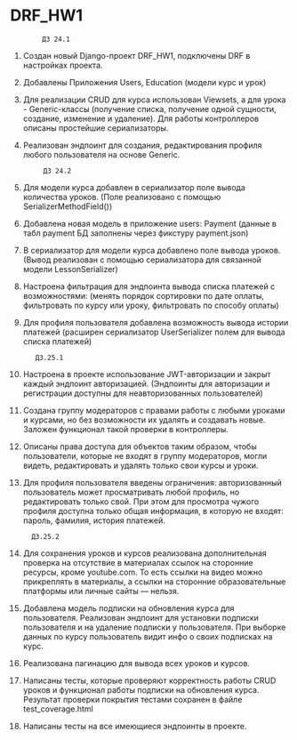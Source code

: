 # DRF_HW1

            ДЗ 24.1
1. Создан новый Django-проект DRF_HW1, подключены DRF в настройках проекта.
2. Добавлены Приложения Users, Education (модели курс и урок)
3. Для реализации CRUD для курса использован Viewsets, а для урока - Generic-классы
(получение списка, получение одной сущности, создание, изменение и удаление).
Для работы контроллеров описаны простейшие сериализаторы.
4. Реализован эндпоинт для создания, редактирования профиля любого пользователя на основе Generic.

            ДЗ 24.2
1. Для модели курса добавлен в сериализатор поле вывода количества уроков.
   (Поле реализовано с помощью SerializerMethodField())
2. Добавлена новая модель в приложение users: Payment
   (данные в табл payment БД заполнены через фикстуру payment.json)
3. В сериализатор для модели курса добавлено поле вывода уроков.
   (Вывод реализован с помощью сериализатора для связанной модели LessonSerializer)
4. Настроена фильтрация для эндпоинта вывода списка платежей с возможностями:
   (менять порядок сортировки по дате оплаты,
   фильтровать по курсу или уроку,
   фильтровать по способу оплаты)
5. Для профиля пользователя добавлена возможность вывода истории платежей
   (расширен сериализатор UserSerializer полем для вывода списка платежей)

          ДЗ.25.1
1. Настроена в проекте использование JWT-авторизации и закрыт каждый эндпоинт авторизацией.
   (Эндпоинты для авторизации и регистрации доступны для неавторизованных пользователей)
2. Создана группу модераторов с правами работы с любыми уроками и курсами, 
но без возможности их удалять и создавать новые. Заложен функционал такой проверки в контроллеры.
3. Описаны права доступа для объектов таким образом, чтобы пользователи, которые не входят в группу модераторов, 
могли видеть, редактировать и удалять только свои курсы и уроки.
4. Для профиля пользователя введены ограничения: авторизованный пользователь может просматривать любой профиль, 
но редактировать только свой. При этом для просмотра чужого профиля доступна только общая информация, 
в которую не входят: пароль, фамилия, история платежей.

         ДЗ.25.2
1. Для сохранения уроков и курсов реализована дополнительная проверка на отсутствие в материалах 
ссылок на сторонние ресурсы, кроме youtube.com. То есть ссылки на видео можно прикреплять в материалы, 
а ссылки на сторонние образовательные платформы или личные сайты — нельзя.
2. Добавлена модель подписки на обновления курса для пользователя. Реализован эндпоинт для установки 
подписки пользователя и на удаление подписки у пользователя. При выборке данных по курсу пользователь видит инфо
о своих подписках на курс.
3. Реализована пагинацию для вывода всех уроков и курсов.
4. Написаны тесты, которые проверяют корректность работы CRUD уроков и функционал работы подписки на обновления курса.
Результат проверки покрытия тестами сохранен в файле test_coverage.html
5. Написаны тесты на все имеющиеся эндпоинты в проекте.
